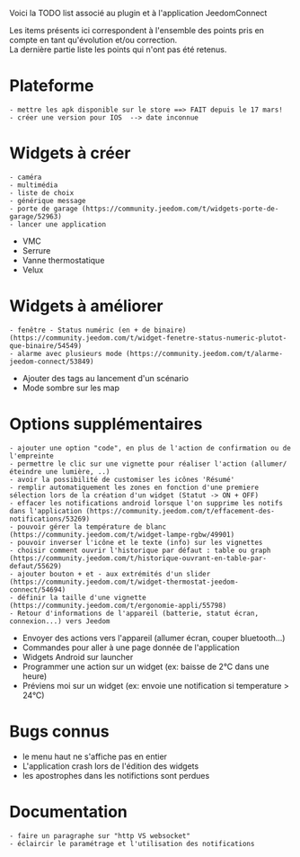 Voici la TODO list associé au plugin et à l'application JeedomConnect

Les items présents ici correspondent à l'ensemble des points pris en compte en tant qu'évolution et/ou correction.  
La dernière partie liste les points qui n'ont pas été retenus.  

# Plateforme
    - mettre les apk disponible sur le store ==> FAIT depuis le 17 mars!
    - créer une version pour IOS  --> date inconnue

# Widgets à créer  
	- caméra
	- multimédia
	- liste de choix
	- générique message
	- porte de garage (https://community.jeedom.com/t/widgets-porte-de-garage/52963)
	- lancer une application
  - VMC
  - Serrure
  - Vanne thermostatique
  - Velux


# Widgets à améliorer  
    - fenêtre - Status numéric (en + de binaire)  (https://community.jeedom.com/t/widget-fenetre-status-numeric-plutot-que-binaire/54549)
	- alarme avec plusieurs mode (https://community.jeedom.com/t/alarme-jeedom-connect/53849)
  - Ajouter des tags au lancement d'un scénario
  - Mode sombre sur les map


# Options supplémentaires
	- ajouter une option "code", en plus de l'action de confirmation ou de l'empreinte
	- permettre le clic sur une vignette pour réaliser l'action (allumer/éteindre une lumière, ..)
	- avoir la possibilité de customiser les icônes 'Résumé'
	- remplir automatiquement les zones en fonction d'une premiere sélection lors de la création d'un widget (Statut -> ON + OFF)
	- effacer les notifications android lorsque l'on supprime les notifs dans l'application (https://community.jeedom.com/t/effacement-des-notifications/53269)
	- pouvoir gérer la température de blanc (https://community.jeedom.com/t/widget-lampe-rgbw/49901)
	- pouvoir inverser l'icône et le texte (info) sur les vignettes
	- choisir comment ouvrir l'historique par défaut : table ou graph (https://community.jeedom.com/t/historique-ouvrant-en-table-par-defaut/55629)
	- ajouter bouton + et - aux extrémités d'un slider (https://community.jeedom.com/t/widget-thermostat-jeedom-connect/54694)
	- définir la taille d'une vignette (https://community.jeedom.com/t/ergonomie-appli/55798)
	- Retour d'informations de l'appareil (batterie, statut écran, connexion...) vers Jeedom
  - Envoyer des actions vers l'appareil (allumer écran, couper bluetooth...)
  - Commandes pour aller à une page donnée de l'application
  - Widgets Android sur launcher
  - Programmer une action sur un widget (ex: baisse de 2°C dans une heure)
  - Préviens moi sur un widget (ex: envoie une notification si temperature > 24°C)

# Bugs connus
  - le menu haut ne s'affiche pas en entier
  - L'application crash lors de l'édition des widgets
  - les apostrophes dans les notifictions sont perdues



# Documentation
    - faire un paragraphe sur "http VS websocket"
    - éclaircir le paramétrage et l'utilisation des notifications
